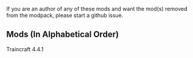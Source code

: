 If you are an author of any of these mods and want the mod(s) removed from the modpack, please start a github issue.

## Mods (In Alphabetical Order)
Traincraft 4.4.1
